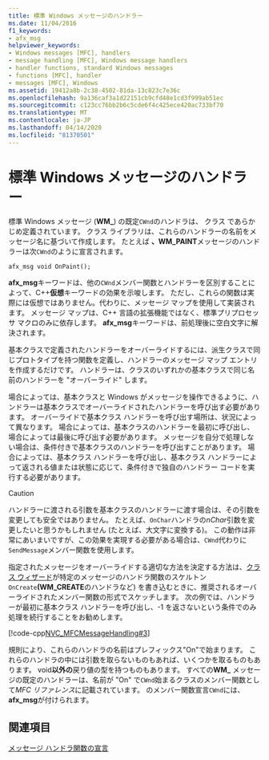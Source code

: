 ```yaml
---
title: 標準 Windows メッセージのハンドラー
ms.date: 11/04/2016
f1_keywords:
- afx_msg
helpviewer_keywords:
- Windows messages [MFC], handlers
- message handling [MFC], Windows message handlers
- handler functions, standard Windows messages
- functions [MFC], handler
- messages [MFC], Windows
ms.assetid: 19412a8b-2c38-4502-81da-13c823c7e36c
ms.openlocfilehash: 9a136caf3a1d22151cb9cfd48e1cd3f999ab51ec
ms.sourcegitcommit: c123cc76bb2b6c5cde6f4c425ece420ac733bf70
ms.translationtype: MT
ms.contentlocale: ja-JP
ms.lasthandoff: 04/14/2020
ms.locfileid: "81370501"
---
```

# <a name="handlers-for-standard-windows-messages"></a>標準 Windows メッセージのハンドラー

標準 Windows メッセージ (**WM_**) の既定`CWnd`のハンドラは、 クラス であらかじめ定義されています。 クラス ライブラリは、これらのハンドラーの名前をメッセージ名に基づいて作成します。 たとえば **、WM_PAINT**メッセージのハンドラーは次`CWnd`のように宣言されます。

`afx_msg void OnPaint();`

**afx_msg**キーワードは、他の`CWnd`メンバー関数とハンドラーを区別することによって、C++**仮想**キーワードの効果を示唆します。 ただし、これらの関数は実際には仮想ではありません。代わりに、メッセージ マップを使用して実装されます。 メッセージ マップは、C++ 言語の拡張機能ではなく、標準プリプロセッサ マクロのみに依存します。 **afx_msg**キーワードは、前処理後に空白文字に解決されます。

基本クラスで定義されたハンドラーをオーバーライドするには、派生クラスで同じプロトタイプを持つ関数を定義し、ハンドラーのメッセージ マップ エントリを作成するだけです。 ハンドラーは、クラスのいずれかの基本クラスで同じ名前のハンドラーを "オーバーライド" します。

場合によっては、基本クラスと Windows がメッセージを操作できるように、ハンドラーは基本クラスでオーバーライドされたハンドラーを呼び出す必要があります。 オーバーライドで基本クラス ハンドラーを呼び出す場所は、状況によって異なります。 場合によっては、基本クラスのハンドラーを最初に呼び出し、場合によっては最後に呼び出す必要があります。 メッセージを自分で処理しない場合は、条件付きで基本クラスのハンドラーを呼び出すことがあります。 場合によっては、基本クラス ハンドラーを呼び出し、基本クラス ハンドラーによって返される値または状態に応じて、条件付きで独自のハンドラー コードを実行する必要があります。

> [!CAUTION]
> ハンドラーに渡される引数を基本クラスのハンドラーに渡す場合は、その引数を変更しても安全ではありません。 たとえば、`OnChar`ハンドラの*nChar*引数を変更したいと思うかもしれません (たとえば、大文字に変換する)。 この動作は非常にあいまいですが、この効果を実現する必要がある場合は、`CWnd`代わりに`SendMessage`メンバー関数を使用します。

指定されたメッセージをオーバーライドする適切な方法を決定する方法は、[クラス ウィザード](reference/mfc-class-wizard.md)が特定のメッセージのハンドラ関数のスケルトン`OnCreate`**(WM_CREATE**のハンドラなど) を書き込むときに、推奨されるオーバーライドされたメンバー関数の形式でスケッチします。 次の例では、ハンドラーが最初に基本クラス ハンドラーを呼び出し、-1 を返さないという条件でのみ処理を続行することをお勧めします。

[!code-cpp[NVC_MFCMessageHandling#3](../mfc/codesnippet/cpp/handlers-for-standard-windows-messages_1.cpp)]

規則により、これらのハンドラの名前はプレフィックス"On"で始まります。 これらのハンドラの中には引数を取らないものもあれば、いくつかを取るものもあります。 void**以外の**戻り値の型を持つものもあります。 すべての**WM_** メッセージの既定のハンドラーは、名前が "On" で`CWnd`始まるクラスのメンバー関数として*MFC リファレンス*に記載されています。 のメンバー関数宣言`CWnd`には、 **afx_msg**が付けられます。

## <a name="see-also"></a>関連項目

[メッセージ ハンドラ関数の宣言](../mfc/declaring-message-handler-functions.md)
